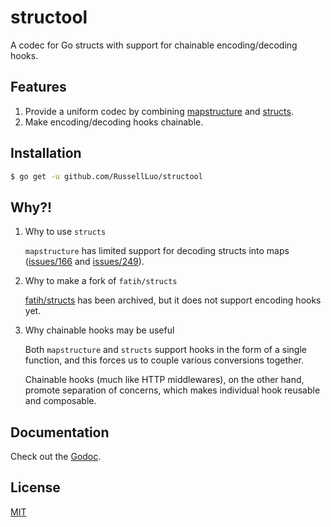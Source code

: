 # structool

A codec for Go structs with support for chainable encoding/decoding hooks.


## Features

1. Provide a uniform codec by combining [mapstructure][1] and [structs][2].
2. Make encoding/decoding hooks chainable.


## Installation

```bash
$ go get -u github.com/RussellLuo/structool
```


## Why?!

1. Why to use `structs`
   
    `mapstructure` has limited support for decoding structs into maps ([issues/166][3] and [issues/249][4]).

2. Why to make a fork of `fatih/structs`

    [fatih/structs][5] has been archived, but it does not support encoding hooks yet.

3. Why chainable hooks may be useful

    Both `mapstructure` and `structs` support hooks in the form of a single function, and this forces us to couple various conversions together.
   
    Chainable hooks (much like HTTP middlewares), on the other hand, promote separation of concerns, which makes individual hook reusable and composable.


## Documentation

Check out the [Godoc][6].


## License

[MIT](LICENSE)


[1]: https://github.com/mitchellh/mapstructure
[2]: https://github.com/RussellLuo/structs
[3]: https://github.com/mitchellh/mapstructure/issues/166
[4]: https://github.com/mitchellh/mapstructure/issues/249
[5]: https://github.com/fatih/structs
[6]: https://pkg.go.dev/github.com/RussellLuo/structool
